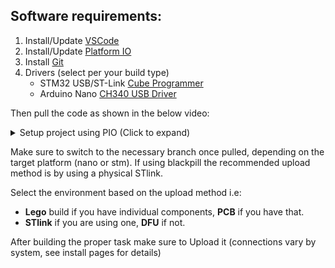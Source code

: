 ## Software requirements:
1. Install/Update [VSCode](https://code.visualstudio.com/)
2. Install/Update [Platform IO](https://platformio.org/) 
3. Install [Git](https://www.git-scm.com/)
4. Drivers (select per your build type)
    * STM32 USB/ST-Link [Cube Programmer](https://www.st.com/en/development-tools/stm32cubeprog.html)
    * Arduino Nano [CH340 USB Driver](http://www.wch-ic.com/downloads/CH341SER_ZIP.html)

Then pull the code as shown in the below video:
<details>
<summary>Setup project using PIO (Click to expand)</summary>

[Platform IO](https://user-images.githubusercontent.com/109426580/193900425-15c42d9c-adf4-4073-aa46-34874528bf43.mp4 ':include :type=video controls width=70%')
</details>

Make sure to switch to the necessary branch once pulled, depending on the target platform (nano or stm). If using blackpill the recommended upload method is by using a physical STlink.

Select the environment based on the upload method i.e:
* **Lego** build if you have individual components, **PCB** if you have that.
* **STlink** if you are using one, **DFU** if not.

After building the proper task make sure to Upload it (connections vary by system, see install pages for details)